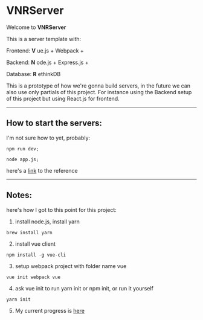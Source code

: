 # VNRServer

Welcome to **VNRServer**

This is a server template with:

Frontend: **V** ue.js + Webpack +

Backend: **N** ode.js + Express.js +

Database: **R** ethinkDB

This is a prototype of how we're gonna build servers,
in the future we can also use only partials of this project.
For instance using the Backend setup of this project but using React.js for frontend.

---

## How to start the servers:

I'm not sure how to yet, probably:
```
npm run dev;
```
```
node app.js;
```
here's a [link](www.google.com) to the reference

---

## Notes:

here's how I got to this point for this project:

1. install node.js, install yarn
```
brew install yarn
```
2. install vue client
```
npm install -g vue-cli
```
3. setup webpack project with folder name vue
```
vue init webpack vue
```
4. ask vue init to run yarn init or npm init, or run it yourself
```
yarn init
```
5. My current progress is [here](https://youtu.be/Fa4cRMaTDUI?t=26m38s)
